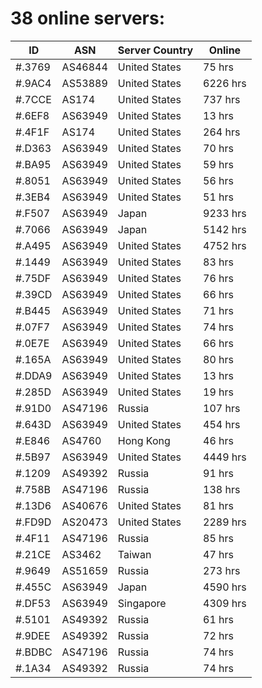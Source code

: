 # 38 online servers:

| ID | ASN | Server Country | Online |
| ------ | ------ | ------ | ------ |
| #.3769 | AS46844 | United States | 75 hrs |
| #.9AC4 | AS53889 | United States | 6226 hrs |
| #.7CCE | AS174 | United States | 737 hrs |
| #.6EF8 | AS63949 | United States | 13 hrs |
| #.4F1F | AS174 | United States | 264 hrs |
| #.D363 | AS63949 | United States | 70 hrs |
| #.BA95 | AS63949 | United States | 59 hrs |
| #.8051 | AS63949 | United States | 56 hrs |
| #.3EB4 | AS63949 | United States | 51 hrs |
| #.F507 | AS63949 | Japan | 9233 hrs |
| #.7066 | AS63949 | Japan | 5142 hrs |
| #.A495 | AS63949 | United States | 4752 hrs |
| #.1449 | AS63949 | United States | 83 hrs |
| #.75DF | AS63949 | United States | 76 hrs |
| #.39CD | AS63949 | United States | 66 hrs |
| #.B445 | AS63949 | United States | 71 hrs |
| #.07F7 | AS63949 | United States | 74 hrs |
| #.0E7E | AS63949 | United States | 66 hrs |
| #.165A | AS63949 | United States | 80 hrs |
| #.DDA9 | AS63949 | United States | 13 hrs |
| #.285D | AS63949 | United States | 19 hrs |
| #.91D0 | AS47196 | Russia | 107 hrs |
| #.643D | AS63949 | United States | 454 hrs |
| #.E846 | AS4760 | Hong Kong | 46 hrs |
| #.5B97 | AS63949 | United States | 4449 hrs |
| #.1209 | AS49392 | Russia | 91 hrs |
| #.758B | AS47196 | Russia | 138 hrs |
| #.13D6 | AS40676 | United States | 81 hrs |
| #.FD9D | AS20473 | United States | 2289 hrs |
| #.4F11 | AS47196 | Russia | 85 hrs |
| #.21CE | AS3462 | Taiwan | 47 hrs |
| #.9649 | AS51659 | Russia | 273 hrs |
| #.455C | AS63949 | Japan | 4590 hrs |
| #.DF53 | AS63949 | Singapore | 4309 hrs |
| #.5101 | AS49392 | Russia | 61 hrs |
| #.9DEE | AS49392 | Russia | 72 hrs |
| #.BDBC | AS47196 | Russia | 74 hrs |
| #.1A34 | AS49392 | Russia | 74 hrs |


